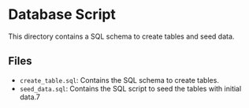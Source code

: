 # Database Script

This directory contains a SQL schema to create tables and seed data.

## Files

- `create_table.sql`: Contains the SQL schema to create tables.
- `seed_data.sql`: Contains the SQL script to seed the tables with initial data.7
